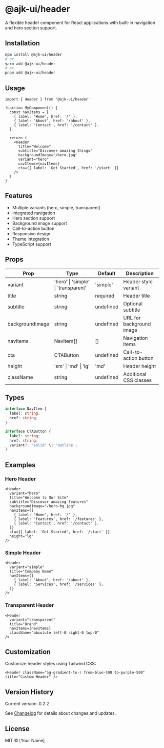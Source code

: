 # @ajk-ui/header

A flexible header component for React applications with built-in navigation and hero section support.

## Installation

```bash
npm install @ajk-ui/header
# or
yarn add @ajk-ui/header
# or
pnpm add @ajk-ui/header
```

## Usage

```tsx
import { Header } from '@ajk-ui/header'

function MyComponent() {
  const navItems = [
    { label: 'Home', href: '/' },
    { label: 'About', href: '/about' },
    { label: 'Contact', href: '/contact' },
  ]

  return (
    <Header
      title="Welcome"
      subtitle="Discover amazing things"
      backgroundImage="/hero.jpg"
      variant="hero"
      navItems={navItems}
      cta={{ label: 'Get Started', href: '/start' }}
    />
  )
}
```

## Features

- Multiple variants (hero, simple, transparent)
- Integrated navigation
- Hero section support
- Background image support
- Call-to-action button
- Responsive design
- Theme integration
- TypeScript support

## Props

| Prop            | Type                                | Default   | Description              |
| --------------- | ----------------------------------- | --------- | ------------------------ |
| variant         | 'hero' \| 'simple' \| 'transparent' | 'simple'  | Header style variant     |
| title           | string                              | required  | Header title             |
| subtitle        | string                              | undefined | Optional subtitle        |
| backgroundImage | string                              | undefined | URL for background image |
| navItems        | NavItem[]                           | []        | Navigation items         |
| cta             | CTAButton                           | undefined | Call-to-action button    |
| height          | 'sm' \| 'md' \| 'lg'                | 'md'      | Header height            |
| className       | string                              | undefined | Additional CSS classes   |

## Types

```typescript
interface NavItem {
  label: string;
  href: string;
}

interface CTAButton {
  label: string;
  href: string;
  variant?: 'solid' \| 'outline';
}
```

## Examples

### Hero Header

```tsx
<Header
  variant="hero"
  title="Welcome to Our Site"
  subtitle="Discover amazing features"
  backgroundImage="/hero-bg.jpg"
  navItems={[
    { label: 'Home', href: '/' },
    { label: 'Features', href: '/features' },
    { label: 'Contact', href: '/contact' },
  ]}
  cta={{ label: 'Get Started', href: '/start' }}
  height="lg"
/>
```

### Simple Header

```tsx
<Header
  variant="simple"
  title="Company Name"
  navItems={[
    { label: 'About', href: '/about' },
    { label: 'Services', href: '/services' },
  ]}
/>
```

### Transparent Header

```tsx
<Header
  variant="transparent"
  title="Brand"
  navItems={navItems}
  className="absolute left-0 right-0 top-0"
/>
```

## Customization

Customize header styles using Tailwind CSS:

```tsx
<Header className="bg-gradient-to-r from-blue-500 to-purple-500" title="Custom Header" />
```

## Version History

Current version: 0.2.2

See [Changelog](../../CHANGELOG.md) for details about changes and updates.

## License

MIT © [Your Name]

